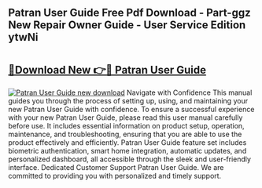 ## Patran User Guide Free Pdf Download - Part-ggz New Repair Owner Guide - User Service Edition ytwNi

# <h2><a href="http://bc66346.oget.top/?id=Patran+User+Guide">🔗Download New 👉🔴 Patran User Guide</a></h2>

[![Patran User Guide new download](https://i.imgur.com/5g1atiW.png)](http://bc66346.oget.top/?id=Patran+User+Guide)
Navigate with Confidence This manual guides you through the process of setting up, using, and maintaining your new Patran User Guide with confidence. To ensure a successful experience with your new Patran User Guide, please read this user manual carefully before use. It includes essential information on product setup, operation, maintenance, and troubleshooting, ensuring that you are able to use the product effectively and efficiently. Patran User Guide feature set includes biometric authentication, smart home integration, automatic updates, and personalized dashboard, all accessible through the sleek and user-friendly interface. Dedicated Customer Support Patran User Guide. We are committed to providing you with personalized and timely support.
